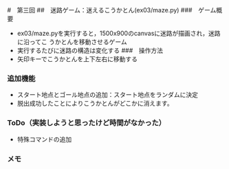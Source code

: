 #　第三回
##　迷路ゲーム：迷えるこうかとん(ex03/maze.py)
###　ゲーム概要
- ex03/maze.pyを実行すると，1500x900のcanvasに迷路が描画され，迷路に沿ってこ
うかとんを移動させるゲーム
- 実行するたびに迷路の構造は変化する
###　操作方法
- 矢印キーでこうかとんを上下左右に移動する
### 追加機能
- スタート地点とゴール地点の追加：スタート地点をランダムに決定
- 脱出成功したことによりこうかとんがどこかに消えます。
### ToDo（実装しようと思ったけど時間がなかった）
- 特殊コマンドの追加
### メモ